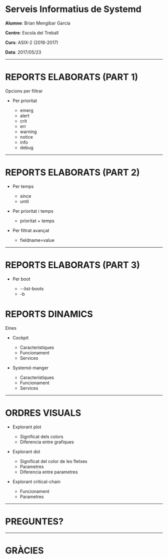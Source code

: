 # Serveis Informatius de Systemd
**Alumne**: Brian Mengibar Garcia

**Centre**: Escola del Treball

**Curs**: ASIX-2 (2016-2017)

**Data**: 2017/05/23

---------------

# REPORTS ELABORATS (PART 1)

Opcions per filtrar

* Per prioritat

	* emerg
	* alert
	* crit
	* err
	* warning
	* notice
	* info
	* debug

---------------

# REPORTS ELABORATS (PART 2)

* Per temps

	* since
	* until

* Per prioritat i temps

	* prioritat + temps

* Per filtrat avançat

	 * fieldname=value

---------------

# REPORTS ELABORATS (PART 3)

* Per boot

	* --list-boots
	* -b

# REPORTS DINAMICS

Eines

* Cockpit

	* Característiques
	* Funcionament
	* Services

* Systemd-manger

	* Característiques
	* Funcionament
	* Services

---------------

# ORDRES VISUALS

* Explorant plot

	* Significat dels colors
	* Diferencia entre grafiques

* Explorant dot

	* Significat del color de les fletxes
	* Parametres
	* Diferencia entre parametres

* Explorant critical-chain

	* Funcionament
	* Parametres

---------------

# PREGUNTES?

---------------

# GRÀCIES

